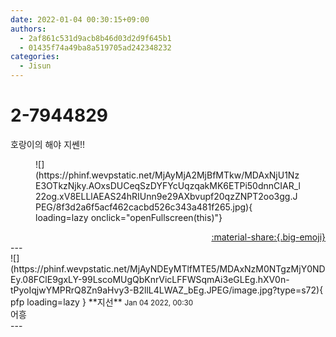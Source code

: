 ```yaml
---
date: 2022-01-04 00:30:15+09:00
authors:
  - 2af861c531d9acb8b46d03d2d9f645b1
  - 01435f74a49ba8a519705ad242348232
categories:
  - Jisun
---
```


# 2-7944829

<div class="post-container" markdown="1">
<div class="content-container md-sidebar__scrollwrap" markdown="1">

호랑이의 해야 지쎈!!
<figure markdown="1">
![](https://phinf.wevpstatic.net/MjAyMjA2MjBfMTkw/MDAxNjU1NzE3OTkzNjky.AOxsDUCeqSzDYFYcUqzqakMK6ETPi50dnnCIAR_l22og.xV8ELLlAEAS24hRIUnn9e29AXbvupf20qzZNPT2oo3gg.JPEG/8f3d2a6f5acf462cacbd526c343a481f265.jpg){ loading=lazy onclick="openFullscreen(this)"}
</figure>


</div>
</div>

<div style="text-align: right;" markdown="1">
<a href="https://weverse.io/fromis9/fanpost/2-7944829" style="text-align: right;">:material-share:{.big-emoji}</a>
</div>
---

<div class="comments-container md-sidebar__scrollwrap" markdown="1">
<div class="comment" markdown="1">
<div class='id-container' markdown="1">
![](https://phinf.wevpstatic.net/MjAyNDEyMTlfMTE5/MDAxNzM0NTgzMjY0NDEy.08FClE9gxLY-99LscoMUgQbKnrVicLFFWSqmAi3eGLEg.hXV0n-tPyoIqjwYMPRrQ8Zn9aHvy3-B2llL4LWAZ_bEg.JPEG/image.jpg?type=s72){ pfp loading=lazy }
**<span class="artist">지선</span>** <small>Jan 04 2022, 00:30</small><br>
</div>
<div class='comment-body' markdown="1">
어흥
</div>
</div>
</div>
---
